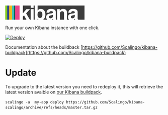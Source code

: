 ![Kibana 4](kibana.png)

Run your own Kibana instance with one click.

[![Deploy](https://cdn.scalingo.com/deploy/button.svg)](https://my.scalingo.com/deploy)

Documentation about the buildback [https://github.com/Scalingo/kibana-buildpack](https://github.com/Scalingo/kibana-buildpack)

# Update

To upgrade to the latest version you need to redeploy it, this will retrieve the latest version avaible on [our Kibana buildpack](https://github.com/Scalingo/kibana-buildpack).

`scalingo -a  my-app deploy https://github.com/Scalingo/kibana-scalingo/archive/refs/heads/master.tar.gz`
